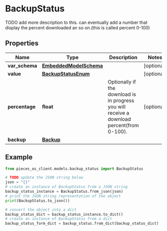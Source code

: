 # BackupStatus

TODO add more description to this.  can eventually add a number that display the percent downloaded an so on.(this is called percent 0-100)

## Properties

Name | Type | Description | Notes
------------ | ------------- | ------------- | -------------
**var_schema** | [**EmbeddedModelSchema**](EmbeddedModelSchema) |  | [optional] 
**value** | [**BackupStatusEnum**](BackupStatusEnum) |  | [optional] 
**percentage** | **float** | Optionally if the download is in progress you will receive a download percent(from 0-100). | [optional] 
**backup** | [**Backup**](Backup) |  | 

## Example

```python
from pieces_os_client.models.backup_status import BackupStatus

# TODO update the JSON string below
json = "{}"
# create an instance of BackupStatus from a JSON string
backup_status_instance = BackupStatus.from_json(json)
# print the JSON string representation of the object
print(BackupStatus.to_json())

# convert the object into a dict
backup_status_dict = backup_status_instance.to_dict()
# create an instance of BackupStatus from a dict
backup_status_form_dict = backup_status.from_dict(backup_status_dict)
```


